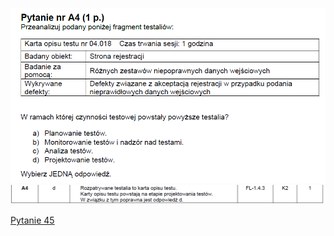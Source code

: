 ![img.png](../Pytania/screeny/img_43.png)
![img.png](screeny/img_43.png)

[Pytanie 45](../Pytania/Pyt_45.md)